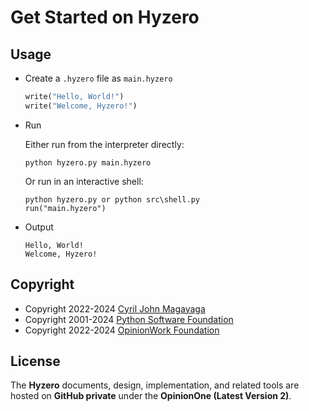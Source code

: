 # Get Started on Hyzero

## Usage

* Create a `.hyzero` file as `main.hyzero`

  ```rust
  write("Hello, World!")
  write("Welcome, Hyzero!")
  ```

* Run

  Either run from the interpreter directly:

  ```
  python hyzero.py main.hyzero
  ```

  Or run in an interactive shell:

  ```
  python hyzero.py or python src\shell.py
  run("main.hyzero")
  ```
* Output

  ```
  Hello, World!
  Welcome, Hyzero!
  ```
Copyright
-----
* Copyright 2022-2024 [Cyril John Magayaga](https://github.com/magayaga)
* Copyright 2001-2024 [Python Software Foundation](https://www.python.org/psf/)
* Copyright 2022-2024 [OpinionWork Foundation](https://github.com/OpinionWork)

License
-----
The **Hyzero** documents, design, implementation, and related tools are hosted on **GitHub private** under the **OpinionOne (Latest Version 2)**.
